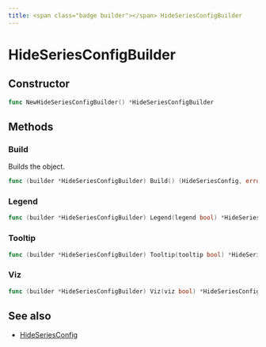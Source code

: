 ```yaml
---
title: <span class="badge builder"></span> HideSeriesConfigBuilder
---
```

# <span class="badge builder"></span> HideSeriesConfigBuilder

## Constructor

```go
func NewHideSeriesConfigBuilder() *HideSeriesConfigBuilder
```
## Methods

### <span class="badge object-method"></span> Build

Builds the object.

```go
func (builder *HideSeriesConfigBuilder) Build() (HideSeriesConfig, error)
```

### <span class="badge object-method"></span> Legend

```go
func (builder *HideSeriesConfigBuilder) Legend(legend bool) *HideSeriesConfigBuilder
```

### <span class="badge object-method"></span> Tooltip

```go
func (builder *HideSeriesConfigBuilder) Tooltip(tooltip bool) *HideSeriesConfigBuilder
```

### <span class="badge object-method"></span> Viz

```go
func (builder *HideSeriesConfigBuilder) Viz(viz bool) *HideSeriesConfigBuilder
```

## See also

 * <span class="badge object-type-struct"></span> [HideSeriesConfig](./object-HideSeriesConfig.md)
